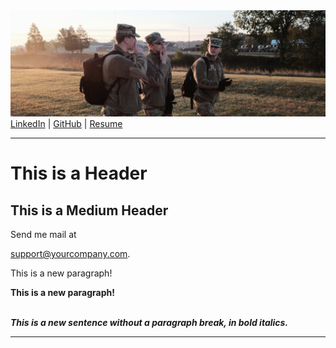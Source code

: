 <!-- <p> University of Michigan Class of 2024
<br> BS in Computer Science
<br> Minor in Japanese Language </p>
 -->
<!-- <BODY BGCOLOR="FFFFFF"> -->
<CENTER><IMG SRC="copyrotcnerdshit.JPG" ALIGN="BOTTOM"> </CENTER>
<a href="https://www.linkedin.com/in/owenthomasyoung/"" target="_blank" rel="noopener noreferrer">LinkedIn</a> | <a href="https://github.com/otyoung"" target="_blank" rel="noopener noreferrer">GitHub</a> | <a href="http://www.otyoung.com/Documents/Owen%20Young%20Resume.pdf"" target="_blank" rel="noopener noreferrer">Resume</a>
<HR>
<H1>This is a Header</H1>

<H2>This is a Medium Header</H2>

Send me mail at <a href="mailto:support@yourcompany.com">

support@yourcompany.com</a>.

<P> This is a new paragraph!

<P> <B>This is a new paragraph!</B>

<BR> <B><I>This is a new sentence without a paragraph break, in bold italics.</I></B>

<HR>

